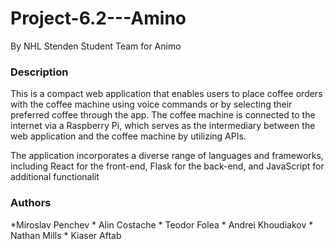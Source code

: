 # Project-6.2---Amino

By NHL Stenden Student Team for Animo

<h3> Description </h3>
This is a compact web application that enables users to place coffee orders with the coffee machine using voice commands or by selecting their preferred coffee through the app. The coffee machine is connected to the internet via a Raspberry Pi, which serves as the intermediary between the web application and the coffee machine by utilizing APIs.

The application incorporates a diverse range of languages and frameworks, including React for the front-end, Flask for the back-end, and JavaScript for additional functionalit





















<h3> Authors </h3>
*Miroslav Penchev
* Alin Costache
* Teodor Folea
* Andrei Khoudiakov
* Nathan Mills
* Kiaser Aftab

